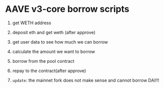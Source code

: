 # AAVE v3-core borrow scripts

1. get WETH address
2. deposit eth and get weth (after approve)
3. get user data to see how much we can borrow
4. calculate the amount we want to borrow
5. borrow from the pool contract
6. repay to the contract(after approve)

7. `update`: the mainnet fork does not make sense and cannot borrow DAI!!!

